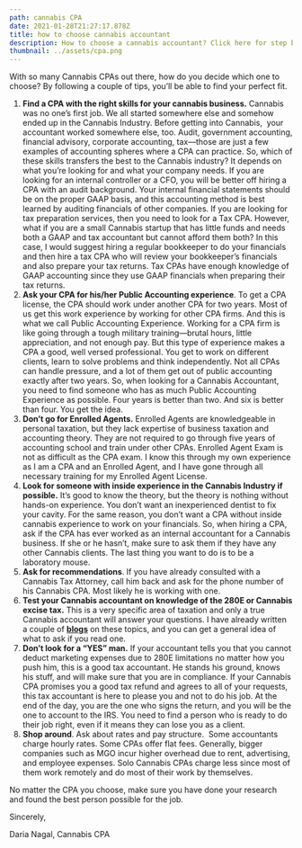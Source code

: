 ```yaml
---
path: cannabis CPA
date: 2021-01-28T21:27:17.878Z
title: how to choose cannabis accountant
description: How to choose a cannabis accountant? Click here for step by step instructions!
thumbnail: ../assets/cpa.png
---
```

With so many Cannabis CPAs out there, how do you decide which one to choose? By following a couple of tips, you’ll be able to find your perfect fit. 

1. **Find a CPA with the right skills for your cannabis business.** Cannabis was no one’s first job. We all started somewhere else and somehow ended up in the Cannabis Industry. Before getting into Cannabis,  your accountant worked somewhere else, too. Audit, government accounting, financial advisory, corporate accounting, tax—those are just a few examples of accounting spheres where a CPA can practice. So, which of these skills transfers the best to the Cannabis industry? It depends on what you’re looking for and what your company needs. If you are looking for an internal controller or a CFO, you will be better off hiring a CPA with an audit background. Your internal financial statements should be on the proper GAAP basis, and this accounting method is best learned by auditing financials of other companies. If you are looking for tax preparation services, then you need to look for a Tax CPA. However, what if you are a small Cannabis startup that has little funds and needs both a GAAP and tax accountant but cannot afford them both? In this case, I would suggest hiring a regular bookkeeper to do your financials and then hire a tax CPA who will review your bookkeeper’s financials and also prepare your tax returns. Tax CPAs have enough knowledge of GAAP accounting since they use GAAP financials when preparing their tax returns. 
2. **Ask your CPA for his/her Public Accounting experience**. To get a CPA license, the CPA should work under another CPA for two years. Most of us get this work experience by working for other CPA firms. And this is what we call Public Accounting Experience. Working for a CPA firm is like going through a tough military training—brutal hours, little appreciation, and not enough pay. But this type of experience makes a CPA a good, well versed professional. You get to work on different clients, learn to solve problems and think independently. Not all CPAs can handle pressure, and a lot of them get out of public accounting exactly after two years. So, when looking for a Cannabis Accountant, you need to find someone who has as much Public Accounting Experience as possible. Four years is better than two. And six is better than four. You get the idea. 
3. **Don’t go for Enrolled Agents.** Enrolled Agents are knowledgeable in personal taxation, but they lack expertise of business taxation and accounting theory. They are not required to go through five years of accounting school and train under other CPAs. Enrolled Agent Exam is not as difficult as the CPA exam. I know this through my own experience as I am a CPA and an Enrolled Agent, and I have gone through all necessary training for my Enrolled Agent License.
4. **Look for someone with inside experience in the Cannabis Industry if possible.** It’s good to know the theory, but the theory is nothing without hands-on experience. You don’t want an inexperienced dentist to fix your cavity. For the same reason, you don’t want a CPA without inside cannabis experience to work on your financials. So, when hiring a CPA, ask if the CPA has ever worked as an internal accountant for a Cannabis business. If she or he hasn’t, make sure to ask them if they have any other Cannabis clients. The last thing you want to do is to be a laboratory mouse.
5. **Ask for recommendations**. If you have already consulted with a Cannabis Tax Attorney, call him back and ask for the phone number of his Cannabis CPA. Most likely he is working with one.
6. **Test your Cannabis accountant on knowledge of the 280E or Cannabis excise tax.** This is a very specific area of taxation and only a true Cannabis accountant will answer your questions. I have already written a couple of **[blogs](https://redeyecpa.com/blog/what-can-i-deduct-as-a-cannabis-reseller/)** on these topics, and you can get a general idea of what to ask if you read one.
7. **Don’t look for a “YES” man.** If your accountant tells you that you cannot deduct marketing expenses due to 280E limitations no matter how you push him, this is a good tax accountant. He stands his ground, knows his stuff, and will make sure that you are in compliance. If your Cannabis CPA promises you a good tax refund and agrees to all of your requests, this tax accountant is here to please you and not to do his job. At the end of the day, you are the one who signs the return, and you will be the one to account to the IRS. You need to find a person who is ready to do their job right, even if it means they can lose you as a client. 
8. **Shop around**. Ask about rates and pay structure.  Some accountants charge hourly rates. Some CPAs offer flat fees. Generally, bigger companies such as MGO incur higher overhead due to rent, advertising, and employee expenses. Solo Cannabis CPAs charge less since most of them work remotely and do most of their work by themselves. 

No matter the CPA you choose, make sure you have done your research and found the best person possible for the job.

Sincerely,

Daria Nagal, Cannabis CPA
